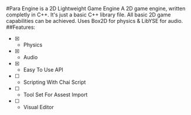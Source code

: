 #Para Engine is a 2D Lightweight Game Engine
A 2D game engine, written completly in C++.
It's just a basic C++ library file.
All basic 2D game capabilities can be achieved.
Uses Box2D for physics & LibYSE for audio.
##Features:
-[x] - Physics
-[X] - Audio
-[X] - Easy To Use API
-[ ] - Scripting With Chai Script
-[ ] - Tool Set For Assest Import
-[ ] - Visual Editor
